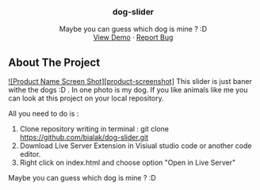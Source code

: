 <div align="center">

<h3 align="center">dog-slider</h3>

  <p align="center">
  Maybe you can guess which dog is mine ? :D
    <br />
    <a href="https://bialak.github.io/dog-slider/">View Demo</a>
    ·
    <a href="https://github.com/bialak/dog-slider/issues/new">Report Bug</a>
  </p>
</div>

## About The Project

[![Product Name Screen Shot][product-screenshot]](https://example.com)
This slider is just baner withe the dogs :D . In one photo is my dog. If you like animals like me you can look at this project on your local repository.



All you need to do is : 
1. Clone repository writing in terminal : git clone https://github.com/bialak/dog-slider.git
2. Download Live Server Extension in Visiual studio code or another code editor.
3. Right click on index.html and choose option "Open in Live Server"

Maybe you can guess which dog is mine ? :D
